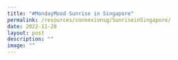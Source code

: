 ```yaml
---
title: "#MondayMood Sunrise in Singapore"
permalink: /resources/connexionsg/SunriseinSingapore/
date: 2022-11-28
layout: post
description: ""
image: ""
---
```

